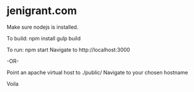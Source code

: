 jenigrant.com
=============

Make sure nodejs is installed.

To build:
npm install
gulp build

To run:
npm start
Navigate to http://localhost:3000

-OR-

Point an apache virtual host to ./public/
Navigate to your chosen hostname

Voila